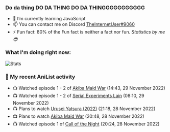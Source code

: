 ### Do da thing DO DA THING DO DA THINGGGGGGGGGGG

<!-- **TheInternetUser0/TheInternetUser0** is a ✨ _special_ ✨ repository because its `README.md` (this file) appears on your GitHub profile. -->


- 🌱 I’m currently learning JavaScript
- 📫 You can contact me on Discord [TheInternetUser#9060](https://discord.com/users/534117072796385300)
- ⚡ Fun fact: 80% of the Fun fact is neither a fact nor fun. _Statistics by me 😎_

### What I'm doing right now:
![Stats](https://discord.c99.nl/widget/theme-3/534117072796385300.png)

### 🌸 My recent AniList activity

<!-- ANILIST_ACTIVITY:start -->

-   📺 Watched episode 1 - 2 of [Akiba Maid War](https://anilist.co/anime/151379) (14:43, 29 November 2022)
-   📺 Watched episode 1 - 2 of [Serial Experiments Lain](https://anilist.co/anime/339) (08:10, 29 November 2022)
-   📺 Plans to watch [Urusei Yatsura (2022)](https://anilist.co/anime/143277) (21:18, 28 November 2022)
-   📺 Plans to watch [Akiba Maid War](https://anilist.co/anime/151379) (20:48, 28 November 2022)
-   📺 Watched episode 1 of [Call of the Night](https://anilist.co/anime/141391) (20:24, 28 November 2022)

<!-- ANILIST_ACTIVITY:end -->
